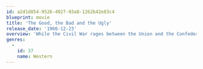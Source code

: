 ```yaml
---
id: a2d1d854-9526-4927-93a8-1262b42e83c4
blueprint: movie
title: 'The Good, the Bad and the Ugly'
release_date: '1966-12-23'
overview: 'While the Civil War rages between the Union and the Confederacy, three men – a quiet loner, a ruthless hit man and a Mexican bandit – comb the American Southwest in search of a strongbox containing $200,000 in stolen gold.'
genres:
  -
    id: 37
    name: Western
---
```

